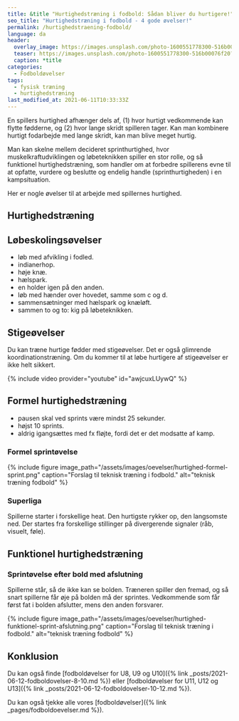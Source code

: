 ```yaml
---
title: &title "Hurtighedstræning i fodbold: Sådan bliver du hurtigere!"
seo_title: "Hurtighedstræning i fodbold - 4 gode øvelser!"
permalink: /hurtighedstraening-fodbold/
language: da
header:
  overlay_image: https://images.unsplash.com/photo-1600551778300-516b00076f20?ixid=MnwxMjA3fDB8MHxwaG90by1wYWdlfHx8fGVufDB8fHx8&ixlib=rb-1.2.1&auto=format&fit=crop&h=600&w=1200&q=10
  teaser: https://images.unsplash.com/photo-1600551778300-516b00076f20?ixid=MnwxMjA3fDB8MHxwaG90by1wYWdlfHx8fGVufDB8fHx8&ixlib=rb-1.2.1&auto=format&fit=crop&h=300&w=400&q=10
  caption: *title
categories:
  - Fodboldøvelser
tags:
  - fysisk træning
  - hurtighedstræning
last_modified_at: 2021-06-11T10:33:33Z
---
```


En spillers hurtighed afhænger dels af, (1) hvor hurtigt vedkommende kan flytte fødderne, og (2) hvor lange skridt spilleren tager. Kan man kombinere hurtigt fodarbejde med lange skridt, kan man blive meget hurtig.

Man kan skelne mellem decideret sprinthurtighed, hvor muskelkraftudviklingen og løbeteknikken spiller en stor rolle, og så funktionel hurtighedstræning, som handler om at forbedre spillerens evne til at opfatte, vurdere og beslutte og endelig handle (sprinthurtigheden) i en kampsituation.

Her er nogle øvelser til at arbejde med spillernes hurtighed.

## Hurtighedstræning

## Løbeskolingsøvelser

- løb med afvikling i fodled.
- indianerhop.
- høje knæ.
- hælspark.
- en holder igen på den anden.
- løb med hænder over hovedet, samme som c og d.
- sammensætninger med hælspark og knæløft.
- sammen to og to: kig på løbeteknikken.

## Stigeøvelser

Du kan træne hurtige fødder med stigeøvelser. Det er også glimrende koordinationstræning. Om du kommer til at løbe hurtigere af stigeøvelser er ikke helt sikkert.

{% include video provider="youtube" id="awjcuxLUywQ" %}

## Formel hurtighedstræning

- pausen skal ved sprints være mindst 25 sekunder.
- højst 10 sprints.
- aldrig igangsættes med fx fløjte, fordi det er det modsatte af kamp.

### Formel sprintøvelse

{% include figure image_path="/assets/images/oevelser/hurtighed-formel-sprint.png" caption="Forslag til teknisk træning i fodbold." alt="teknisk træning fodbold" %}

### Superliga

Spillerne starter i forskellige heat. Den hurtigste rykker op, den langsomste ned. Der startes fra forskellige stillinger på divergerende signaler (råb, visuelt, føle).

## Funktionel hurtighedstræning

### Sprintøvelse efter bold med afslutning

Spillerne står, så de ikke kan se bolden. Træneren spiller den fremad, og så snart spillerne får øje på bolden må der sprintes. Vedkommende som får først fat i bolden afslutter, mens den anden forsvarer.

{% include figure image_path="/assets/images/oevelser/hurtighed-funktionel-sprint-afslutning.png" caption="Forslag til teknisk træning i fodbold." alt="teknisk træning fodbold" %}

## Konklusion

Du kan også finde [fodboldøvelser for U8, U9 og U10]({% link _posts/2021-06-12-fodboldovelser-8-10.md %}) eller [fodboldøvelser for U11, U12 og U13]({% link _posts/2021-06-12-fodboldovelser-10-12.md %}).

Du kan også tjekke alle vores [fodboldøvelser]({% link _pages/fodboldoevelser.md %}).
